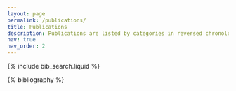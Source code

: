 ```yaml
---
layout: page
permalink: /publications/
title: Publications
description: Publications are listed by categories in reversed chronological order. This page only lists recent publications related to software testing. For earlier publications - or publications on other topics - see our respective Google Scholar pages.
nav: true
nav_order: 2
---
```


<!-- _pages/publications.md -->

<!-- Bibsearch Feature -->

{% include bib_search.liquid %}

<div class="publications">

{% bibliography %}

</div>
